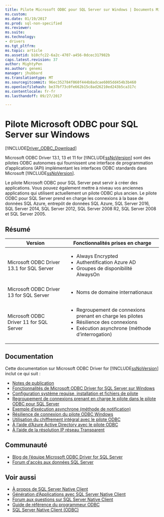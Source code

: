 ```yaml
---
title: Pilote Microsoft ODBC pour SQL Server sur Windows | Documents Microsoft
ms.custom: 
ms.date: 01/19/2017
ms.prod: sql-non-specified
ms.reviewer: 
ms.suite: 
ms.technology:
- drivers
ms.tgt_pltfrm: 
ms.topic: article
ms.assetid: b10cfc22-6a2c-4707-a456-0dcec317982b
caps.latest.revision: 37
author: MightyPen
ms.author: genemi
manager: jhubbard
ms.translationtype: MT
ms.sourcegitcommit: 96ec352784f060f444b8adcae6005dd454b3b460
ms.openlocfilehash: be37bf73c0fe662b15c8ad26210ed243b5ca317c
ms.contentlocale: fr-fr
ms.lasthandoff: 09/27/2017

---
```

# <a name="microsoft-odbc-driver-for-sql-server-on-windows"></a>Pilote Microsoft ODBC pour SQL Server sur Windows
[!INCLUDE[Driver_ODBC_Download](../../../includes/driver_odbc_download.md)]

Microsoft ODBC Driver 13.1, 13 et 11 for [!INCLUDE[ssNoVersion](../../../includes/ssnoversion_md.md)] sont des pilotes ODBC autonomes qui fournissent une interface de programmation d’applications (API) implémentant les interfaces ODBC standards dans Microsoft [!INCLUDE[ssNoVersion](../../../includes/ssnoversion_md.md)].

Le pilote Microsoft ODBC pour SQL Server peut servir à créer des applications. Vous pouvez également mettre à niveau vos anciennes applications qui utilisent actuellement un pilote ODBC plus ancien. Le pilote ODBC pour SQL Server prend en charge les connexions à la base de données SQL Azure, entrepôt de données SQL Azure, SQL Server 2016, SQL Server 2014, SQL Server 2012, SQL Server 2008 R2, SQL Server 2008 et SQL Server 2005.  

## <a name="summary"></a>Résumé

| Version       | Fonctionnalités prises en charge      |
| ------------- |---------------| 
| Microsoft ODBC Driver 13.1 for SQL Server     | <ul><li>Always Encrypted</li><li>Authentification Azure AD</li><li>Groupes de disponibilité AlwaysOn</li></ul>   | 
| Microsoft ODBC Driver 13 for SQL Server      | <ul><li>Noms de domaine internationaux</li></ul> |
| Microsoft ODBC Driver 11 for SQL Server | <ul><li>Regroupement de connexions prenant en charge les pilotes</li><li>Résilience des connexions</li><li>Exécution asynchrone (méthode d’interrogation)</li></ul> |    

## <a name="documentation"></a>Documentation  
Cette documentation sur Microsoft ODBC Driver for [!INCLUDE[ssNoVersion](../../../includes/ssnoversion_md.md)] inclut ce qui suit :  
  
-   [Notes de publication](../../../connect/odbc/windows/release-notes.md)  
-   [Fonctionnalités de Microsoft ODBC Driver for SQL Server sur Windows](../../../connect/odbc/windows/features-of-the-microsoft-odbc-driver-for-sql-server-on-windows.md)  
-   [Configuration système requise, installation et fichiers de pilote](../../../connect/odbc/windows/system-requirements-installation-and-driver-files.md)  
-   [Regroupement de connexions prenant en charge le pilote dans le pilote ODBC pour SQL Server](../../../connect/odbc/windows/driver-aware-connection-pooling-in-the-odbc-driver-for-sql-server.md)  
-   [Exemple d’exécution asynchrone &#40;méthode de notification&#41;](../../../connect/odbc/windows/asynchronous-execution-notification-method-sample.md)  
-   [Résilience de connexion du pilote ODBC Windows](../../../connect/odbc/windows/connection-resiliency-in-the-windows-odbc-driver.md)  
-   [Utilisation du chiffrement intégral avec le pilote ODBC](../../../connect/odbc/using-always-encrypted-with-the-odbc-driver.md)
-   [À l’aide d’Azure Active Directory avec le pilote ODBC](../../../connect/odbc/using-azure-active-directory.md) 
-   [À l’aide de la résolution IP réseau Transparent](../../../connect/odbc/using-transparent-network-ip-resolution.md)   

## <a name="community"></a>Communauté  
- [Blog de l’équipe Microsoft ODBC Driver for SQL Server](http://blogs.msdn.com/sqlnativeclient/default.aspx)  
- [Forum d'accès aux données SQL Server](http://social.technet.microsoft.com/Forums/en/sqldataaccess/threads)  
  
## <a name="see-also"></a>Voir aussi  
- [À propos de SQL Server Native Client](https://msdn.microsoft.com/sqlserver/ff658532.aspx)   
- [Génération d’Applications avec SQL Server Native Client](../../../relational-databases/native-client/applications/building-applications-with-sql-server-native-client.md)   
- [Forum aux questions sur SQL Server Native Client](https://msdn.microsoft.com/sqlserver/aa937707.aspx)   
- [Guide de référence du programmeur ODBC](../../../odbc/reference/odbc-programmer-s-reference.md)   
- [SQL Server Native Client (ODBC)](../../../relational-databases/native-client/odbc/sql-server-native-client-odbc.md)  

